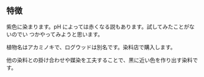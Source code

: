 ## 特徴

紫色に染まります。pH によっては赤くなる説もあります。試してみたことがないのでい
つかやってみようと思います。

植物名はアカミノキで、ログウッドは別名です。染料店で購入します。

他の染料との掛け合わせや媒染を工夫することで、黒に近い色を作り出す染料です。
